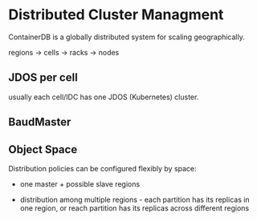 # Distributed Cluster Managment

ContainerDB is a globally distributed system for scaling geographically. 

regions -> cells -> racks  -> nodes

## JDOS per cell

usually each cell/IDC has one JDOS (Kubernetes)  cluster.  

## BaudMaster

## Object Space

Distribution policies can be configured flexibly by space: 

* one master + possible slave regions

* distribution among multiple regions - each partition has its replicas in one region, or reach partition has its replicas across different regions



